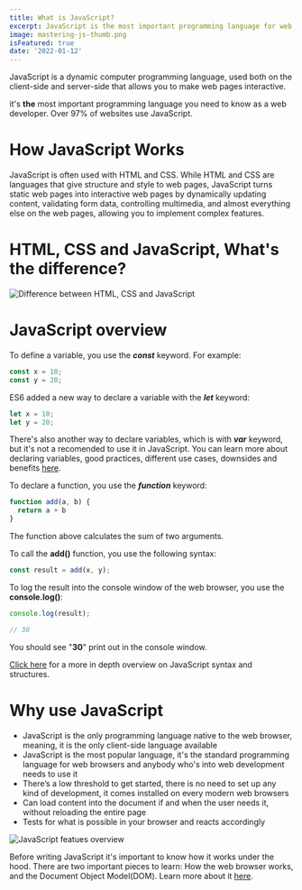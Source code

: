 ```yaml
---
title: What is JavaScript?
excerpt: JavaScript is the most important programming language for web development. You probably don't know it well enough!
image: mastering-js-thumb.png
isFeatured: true
date: '2022-01-12'
---
```


JavaScript is a dynamic computer programming language, used both on the client-side and server-side that allows you to make web pages interactive. 

it's **the** most important programming language you need to know as a web developer. Over 97% of websites use JavaScript.

# How JavaScript Works

JavaScript is often used with HTML and CSS. While HTML and CSS are languages that give structure and style to web pages, JavaScript turns static web pages into interactive web pages by dynamically updating content, validating form data, controlling multimedia, and almost everything else on the web pages, allowing you to implement complex features.

# HTML, CSS and JavaScript, What's the difference?

![Difference between HTML, CSS and JavaScript](html_css_javascript_infographic.png)

# JavaScript overview

To define a variable, you use the ***const*** keyword. For example:

```js
const x = 10;
const y = 20;
```

ES6 added a new way to declare a variable with the ***let*** keyword:

```js
let x = 10;
let y = 20;
```

There's also another way to declare variables, which is with ***var*** keyword, but it's not a recomended to use it in JavaScript. You can learn more about declaring variables, good practices, different use cases, downsides and benefits [here](https://my-blog-blond-pi.vercel.app/posts/javascript-datastructure).

To declare a function, you use the ***function*** keyword:

```js
function add(a, b) {
  return a + b
}
```

The function above calculates the sum of two arguments.

To call the **add()** function, you use the following syntax:

```js
const result = add(x, y);
```

To log the result into the console window of the web browser, you use the **console.log()**:

```js
console.log(result);

// 30
```

You should see "**30**" print out in the console window.

[Click here](https://my-blog-blond-pi.vercel.app/) for a more in depth overview on JavaScript syntax and structures.

# Why use JavaScript

- JavaScript is the only programming language native to the web browser, meaning, it is the only client-side language available
- JavaScript is the most popular language, it's the standard programming language for web browsers and anybody who's into web development needs to use it
- There’s a low threshold to get started, there is no need to set up any kind of development, it comes installed on every modern web browsers
- Can load content into the document if and when the user needs it, without reloading the entire page
- Tests for what is possible in your browser and reacts accordingly

![JavaScript featues overview](features-of-javascript.png)

Before writing JavaScript it's important to know how it works under the hood. There are two important pieces to learn: How the web browser works, and the Document Object Model(DOM).
Learn more about it [here](https://www.javascript.com/).